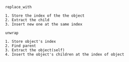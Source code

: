 ` replace_with `

    1. Store the index of the the object
    2. Extract the child
    3. Insert new one at the same index

` unwrap `

    1. Store object's index
    2. Find parent
    3. Extract the object(self)
    4. Insert the object's children at the index of object


